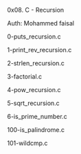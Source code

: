 0x08. C - Recursion

Auth: Mohammed faisal

0-puts_recursion.c

1-print_rev_recursion.c

2-strlen_recursion.c

3-factorial.c

4-pow_recursion.c

5-sqrt_recursion.c

6-is_prime_number.c

100-is_palindrome.c

101-wildcmp.c
